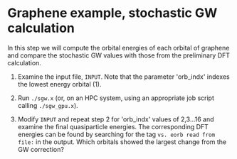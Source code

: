 # Graphene example, stochastic GW calculation

In this step we will compute the orbital energies of each orbital of graphene
and compare the stochastic GW values with those from the preliminary DFT
calculation.

1. Examine the input file, `INPUT`. Note that the parameter 'orb_indx'
   indexes the lowest energy orbital (1).

2. Run `./sgw.x` (or, on an HPC system, using an appropriate job script calling
   `./sgw_gpu.x`).

3. Modify `INPUT` and repeat step 2 for 'orb_indx' values of 2,3...16 and
   examine the final quasiparticle energies. The corresponding DFT energies can
   be found by searching for the tag `vs. eorb read from file:` in the output.
   Which orbitals showed the largest change from the GW correction?

